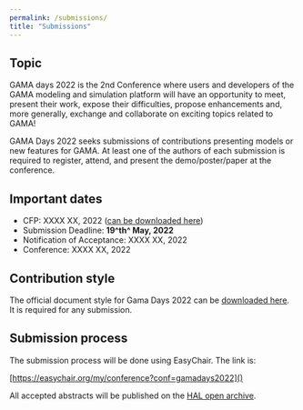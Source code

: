 ```yaml
---
permalink: /submissions/
title: "Submissions"
---
```



## Topic

GAMA days 2022 is the 2nd Conference where users and developers of the GAMA modeling and simulation platform will have an opportunity to meet, present their work, expose their difficulties, propose enhancements and, more generally, exchange and collaborate on exciting topics related to GAMA!

GAMA Days 2022 seeks submissions of contributions presenting models or new features for GAMA. At least one of the authors of each submission is required to register, attend, and present the demo/poster/paper at the conference. 

## Important dates

- CFP: XXXX XX, 2022 ([can be downloaded here]())
- Submission Deadline: **19^th^ May, 2022**
- Notification of Acceptance: XXXX XX, 2022
- Conference: XXXX XX, 2022

## Contribution style

The official document style for Gama Days 2022 can be [downloaded here](). It is required for any submission.

## Submission process

The submission process will be done using EasyChair. The link is:

[https://easychair.org/my/conference?conf=gamadays2022]()

All accepted abstracts will be published on the [HAL open archive](https://hal.archives-ouvertes.fr/).
